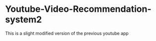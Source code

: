 # Youtube-Video-Recommendation-system2
This is a slight modified version of the previous youtube app
